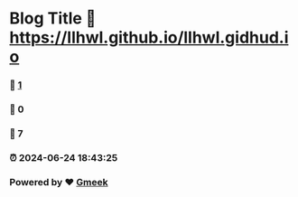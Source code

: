 # Blog Title :link: https://llhwl.github.io/llhwl.gidhud.io 
### :page_facing_up: [1](https://llhwl.github.io/llhwl.gidhud.io/tag.html) 
### :speech_balloon: 0 
### :hibiscus: 7 
### :alarm_clock: 2024-06-24 18:43:25 
### Powered by :heart: [Gmeek](https://github.com/Meekdai/Gmeek)
